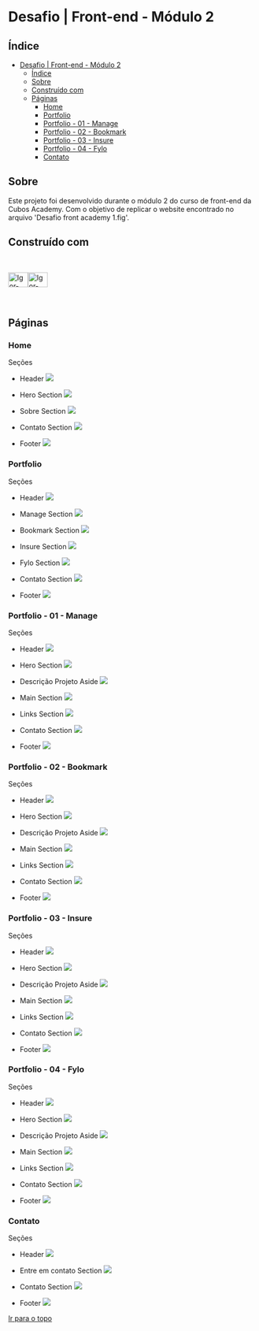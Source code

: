 
# Desafio | Front-end - Módulo 2

## Índice
    
- [Desafio | Front-end - Módulo 2](#desafio--front-end---módulo-2)
  - [Índice](#índice)
  - [Sobre](#sobre)
  - [Construído com](#construído-com)
  - [Páginas](#páginas)
    - [Home](#home)
    - [Portfolio](#portfolio)
    - [Portfolio - 01 - Manage](#portfolio---01---manage)
    - [Portfolio - 02 - Bookmark](#portfolio---02---bookmark)
    - [Portfolio - 03 - Insure](#portfolio---03---insure)
    - [Portfolio - 04 - Fylo](#portfolio---04---fylo)
    - [Contato](#contato)


## Sobre
Este projeto foi desenvolvido durante o módulo 2 do curso de front-end da Cubos Academy. Com o objetivo de replicar o website encontrado no arquivo 'Desafio front academy 1.fig'.

## Construído com

<br />

<img align="center" title="HTML" alt="Igor-HTML" height="30" width="40" src="https://cdn.jsdelivr.net/gh/devicons/devicon/icons/html5/html5-plain-wordmark.svg"><img align="center" title="CSS" alt="Igor-CSS" height="30" width="40" src="https://cdn.jsdelivr.net/gh/devicons/devicon/icons/css3/css3-plain-wordmark.svg">

<br />

## Páginas

### Home

Seções

- Header ![](https://i.imgur.com/Vwj9U0y.png)

- Hero Section ![](https://i.imgur.com/tjYO6R6.png)

- Sobre Section ![](https://i.imgur.com/KHPaEWW.png)

- Contato Section ![](https://i.imgur.com/e88URFi.png)

- Footer ![](https://i.imgur.com/P06m37L.png)

### Portfolio

Seções

- Header ![](https://i.imgur.com/1pDIzMz.png)

- Manage Section ![](https://i.imgur.com/jHweGIb.png)

- Bookmark Section ![](https://i.imgur.com/uTpctrq.png)

- Insure Section ![](https://i.imgur.com/BsAWB7m.png)

- Fylo Section ![](https://i.imgur.com/W9s2afk.png)

- Contato Section ![](https://i.imgur.com/e88URFi.png)

- Footer ![](https://i.imgur.com/P06m37L.png)

### Portfolio - 01 - Manage

Seções

- Header ![](https://i.imgur.com/1pDIzMz.png)

- Hero Section ![](https://i.imgur.com/JYY2lNG.png)

- Descrição Projeto Aside ![](https://i.imgur.com/uEgRim6.png)

- Main Section
  ![](https://i.imgur.com/O1JyZtK.png)

- Links Section ![](https://i.imgur.com/zGJMDOE.png)

- Contato Section ![](https://i.imgur.com/e88URFi.png)

- Footer ![](https://i.imgur.com/P06m37L.png)

### Portfolio - 02 - Bookmark

Seções

- Header ![](https://i.imgur.com/1pDIzMz.png)

- Hero Section ![](https://i.imgur.com/ag3Madi.png)

- Descrição Projeto Aside
  ![](https://i.imgur.com/JDvgptu.png)

- Main Section
  ![](https://i.imgur.com/T41K6z3.png)

- Links Section ![](https://i.imgur.com/UpCLzFL.png)

- Contato Section ![](https://i.imgur.com/e88URFi.png)

- Footer ![](https://i.imgur.com/P06m37L.png)

### Portfolio - 03 - Insure

Seções

- Header ![](https://i.imgur.com/1pDIzMz.png)

- Hero Section ![](https://i.imgur.com/yJMQ0iJ.png)

- Descrição Projeto Aside
  ![](https://i.imgur.com/zofNYva.png)

- Main Section
  ![](https://i.imgur.com/BMMJXlz.png)

- Links Section ![](https://i.imgur.com/9fYN4lI.png)

- Contato Section ![](https://i.imgur.com/e88URFi.png)

- Footer ![](https://i.imgur.com/P06m37L.png)

### Portfolio - 04 - Fylo

Seções

- Header ![](https://i.imgur.com/1pDIzMz.png)

- Hero Section ![](https://i.imgur.com/7IcYjiF.png)

- Descrição Projeto Aside
  ![](https://i.imgur.com/fKuRKYX.png)

- Main Section
  ![](https://i.imgur.com/MQC6y17.png)

- Links Section ![](https://i.imgur.com/3WGHl8V.png)

- Contato Section ![](https://i.imgur.com/e88URFi.png)

- Footer ![](https://i.imgur.com/P06m37L.png)

### Contato

Seções

- Header ![](https://i.imgur.com/ubDorki.png)

- Entre em contato Section ![](https://i.imgur.com/4GLs5Iw.png)

- Contato Section ![](https://i.imgur.com/VvO2m7w.png)

- Footer ![](https://i.imgur.com/P06m37L.png)


[Ir para o topo](#desafio--front-end---módulo-2)